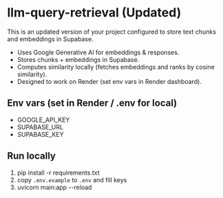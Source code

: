 # llm-query-retrieval (Updated)

This is an updated version of your project configured to store text chunks and embeddings in Supabase.
- Uses Google Generative AI for embeddings & responses.
- Stores chunks + embeddings in Supabase.
- Computes similarity locally (fetches embeddings and ranks by cosine similarity).
- Designed to work on Render (set env vars in Render dashboard).

## Env vars (set in Render / .env for local)
- GOOGLE_API_KEY
- SUPABASE_URL
- SUPABASE_KEY

## Run locally
1. pip install -r requirements.txt
2. copy `.env.example` to `.env` and fill keys
3. uvicorn main:app --reload

